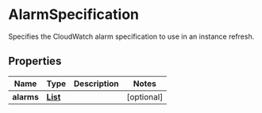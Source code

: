 

# AlarmSpecification

Specifies the CloudWatch alarm specification to use in an instance refresh.

## Properties

| Name | Type | Description | Notes |
|------------ | ------------- | ------------- | -------------|
|**alarms** | [**List**](List.md) |  |  [optional] |



